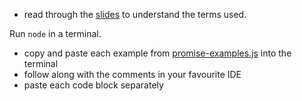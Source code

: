 * read through the [slides](Promises.pdf) to understand the terms used.

Run `node` in a terminal.

* copy and paste each example from [promise-examples.js](promise-examples.js) into the terminal
* follow along with the comments in your favourite IDE
* paste each code block separately
